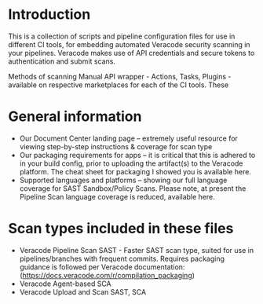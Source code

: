# Introduction

This is a collection of scripts and pipeline configuration files for use in different CI tools, for embedding automated Veracode security scanning in your pipelines. Veracode makes use of API credentials and secure tokens to authentication and submit scans.

Methods of scanning
Manual
API wrapper - 
Actions, Tasks, Plugins - available on respective marketplaces for each of the CI tools. These 

# General information
- Our Document Center landing page – extremely useful resource for viewing step-by-step instructions & coverage for scan type
- Our packaging requirements for apps – it is critical that this is adhered to in your build config, prior to uploading the artifact(s) to the Veracode platform. The cheat sheet for packaging I showed you is available here.
- Supported languages and platforms – showing our full language coverage for SAST Sandbox/Policy Scans. Please note, at present the Pipeline Scan language coverage is reduced, available here.

# Scan types included in these files

- Veracode Pipeline Scan SAST - Faster SAST scan type, suited for use in pipelines/branches with frequent commits. Requires packaging guidance is followed per Veracode documentation: (https://docs.veracode.com/r/compilation_packaging)
- Veracode Agent-based SCA
- Veracode Upload and Scan SAST, SCA
